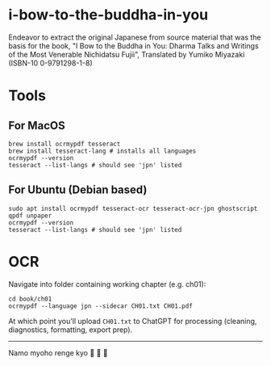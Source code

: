 # i-bow-to-the-buddha-in-you

Endeavor to extract the original Japanese from source material that was the basis for the book, "I Bow to the Buddha in You: Dharma Talks and Writings of the Most Venerable Nichidatsu Fujii", Translated by Yumiko Miyazaki (ISBN-10 0-9791298-1-8)

# Tools

## For MacOS

```
brew install ocrmypdf tesseract
brew install tesseract-lang # installs all languages
ocrmypdf --version
tesseract --list-langs # should see 'jpn' listed
```

## For Ubuntu (Debian based)

```
sudo apt install ocrmypdf tesseract-ocr tesseract-ocr-jpn ghostscript qpdf unpaper
ocrmypdf --version
tesseract --list-langs # should see 'jpn' listed
```

# OCR

Navigate into folder containing working chapter (e.g. ch01):

```
cd book/ch01
ocrmypdf --language jpn --sidecar CH01.txt CH01.pdf
```

At which point you'll upload `CH01.txt` to ChatGPT for processing (cleaning, diagnostics, formatting, export prep).

***
Namo myoho renge kyo :pray: :pray: :pray:

